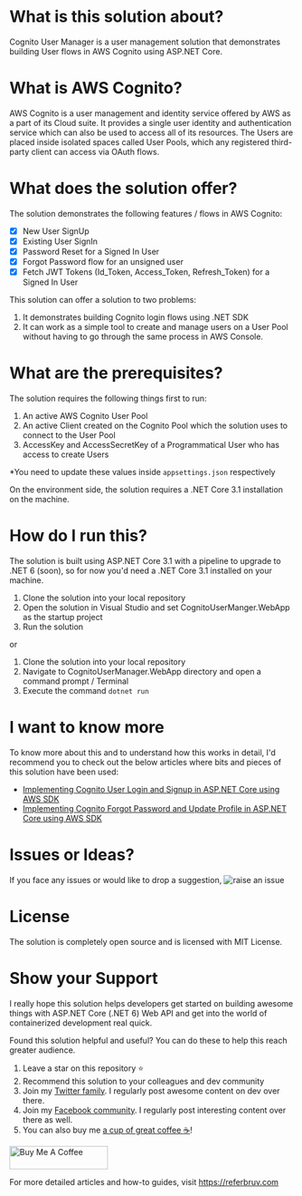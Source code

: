 # What is this solution about?

Cognito User Manager is a user management solution that demonstrates building User flows in AWS Cognito using ASP.NET Core. 

# What is AWS Cognito?

AWS Cognito is a user management and identity service offered by AWS as a part of its Cloud suite. It provides a single user identity and authentication service which can also be used to access all of its resources. The Users are placed inside isolated spaces called User Pools, which any registered third-party client can access via OAuth flows.

# What does the solution offer?

The solution demonstrates the following features / flows in AWS Cognito:

- [x] New User SignUp
- [x] Existing User SignIn
- [x] Password Reset for a Signed In User
- [x] Forgot Password flow for an unsigned user
- [x] Fetch JWT Tokens (Id_Token, Access_Token, Refresh_Token) for a Signed In User

This solution can offer a solution to two problems:
1. It demonstrates building Cognito login flows using .NET SDK
2. It can work as a simple tool to create and manage users on a User Pool without having to go through the same process in AWS Console.

# What are the prerequisites?

The solution requires the following things first to run:
1. An active AWS Cognito User Pool
2. An active Client created on the Cognito Pool which the solution uses to connect to the User Pool
3. AccessKey and AccessSecretKey of a Programmatical User who has access to create Users

*You need to update these values inside `appsettings.json` respectively

On the environment side, the solution requires a .NET Core 3.1 installation on the machine.

# How do I run this?

The solution is built using ASP.NET Core 3.1 with a pipeline to upgrade to .NET 6 (soon), so for now you'd need a .NET Core 3.1 installed on your machine.

1. Clone the solution into your local repository
2. Open the solution in Visual Studio and set CognitoUserManger.WebApp as the startup project
3. Run the solution

or

1. Clone the solution into your local repository
2. Navigate to CognitoUserManager.WebApp directory and open a command prompt / Terminal 
3. Execute the command `dotnet run`

# I want to know more

To know more about this and to understand how this works in detail, I'd recommend you to check out the below articles where bits and pieces of this solution have been used:

* [Implementing Cognito User Login and Signup in ASP.NET Core using AWS SDK](https://referbruv.com/blog/posts/implementing-cognito-user-login-and-signup-in-aspnet-core-using-aws-sdk)
* [Implementing Cognito Forgot Password and Update Profile in ASP.NET Core using AWS SDK](https://referbruv.com/blog/posts/implementing-cognito-forgot-password-and-update-profile-in-aspnet-core-using-aws-sdk)

# Issues or Ideas?

If you face any issues or would like to drop a suggestion, ![raise an issue](https://github.com/referbruv/ContainerNinja.CleanArchitecture/issues/new/choose)

# License

The solution is completely open source and is licensed with MIT License.

# Show your Support 

I really hope this solution helps developers get started on building awesome things with ASP.NET Core (.NET 6) Web API and get into the world of containerized development real quick. 

Found this solution helpful and useful? You can do these to help this reach greater audience.

1. Leave a star on this repository :star:
2. Recommend this solution to your colleagues and dev community
3. Join my [Twitter family](https://twitter.com/referbruv). I regularly post awesome content on dev over there.
4. Join my [Facebook community](https://www.facebook.com/referbruv). I regularly post interesting content over there as well.
5. You can also buy me [a cup of great coffee :coffee:](https://www.buymeacoffee.com/referbruv)!

<a href="https://www.buymeacoffee.com/referbruv" target="_blank"><img src="https://cdn.buymeacoffee.com/buttons/default-orange.png" alt="Buy Me A Coffee" height="41" width="174"></a>

For more detailed articles and how-to guides, visit https://referbruv.com
